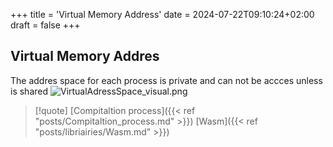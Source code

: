 +++
title = 'Virtual Memory Address'
date = 2024-07-22T09:10:24+02:00
draft = false
+++

## Virtual Memory Addres
The addres space for each process is private and can not be accces unless is shared 
![VirtualAdressSpace_visual.png](/Notes/VirtualAdressSpace_visual.png)

>[!quote] [Compitaltion process]({{< ref "posts/Compitaltion_process.md" >}}) [Wasm]({{< ref "posts/libriairies/Wasm.md" >}})